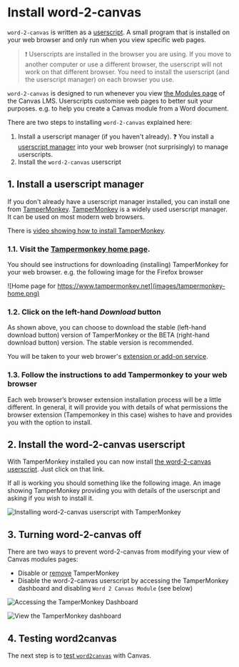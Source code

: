 # Install word-2-canvas

```word-2-canvas``` is written as a [userscript](https://en.wikipedia.org/wiki/Userscript). A small program that is installed on your web browser and only run when you view specific web pages.  

> :exclamation: Userscripts are installed in the browser you are using. If you move to another computer or use a different browser, the userscript will not work on that different browser. You need to install the userscript (and the userscript manager) on each browser you use.

```word-2-canvas``` is designed to run whenever you view [the Modules page](https://community.canvaslms.com/t5/Instructor-Guide/How-do-I-use-the-Modules-Index-Page/ta-p/926) of the Canvas LMS. Userscripts customise web pages to better suit your purposes. e.g. to help you create a Canvas module from a Word document.

There are two steps to installing ```word-2-canvas``` explained here:
1. Install a userscript manager (if you haven't already).
   :question: You install a [userscript manager](https://en.wikipedia.org/wiki/Userscript_manager) into your web browser (not surprisingly) to manage userscripts. 
1. Install the ```word-2-canvas``` userscript

## 1. Install a userscript manager

If you don't already have a userscript manager installed, you can install one from [TamperMonkey](https://www.tampermonkey.net/).  [TamperMonkey](https://www.tampermonkey.net/) is a widely used userscript manager. It can be used on most modern web browsers. 

There is [video showing how to install TamperMonkey](https://www.tampermonkey.net/faq.php#Q100).

### 1.1. Visit the [Tampermonkey home page](https://www.tampermonkey.net/).

You should see instructions for downloading (installing) TamperMonkey for your web browser. e.g. the following image for the Firefox browser

![Home page for https://www.tampermonkey.net](images/tampermonkey-home.png)

### 1.2. Click on the left-hand _Download_ button

As shown above, you can choose to download the stable (left-hand download button) version of TamperMonkey or the BETA (right-hand download button) version. The stable version is recommended.

You will be taken to your web brower's [extension or add-on service](https://en.wikipedia.org/wiki/Browser_extension).

### 1.3. Follow the instructions to add Tampermonkey to your web browser

Each web browser’s browser extension installation process will be a little different. In general, it will provide you with details of what permissions the browser extension (Tampemonkey in this case) wishes to have and provides you with the option to install.

## 2. Install the word-2-canvas userscript

With TamperMonkey installed you can now install [the word-2-canvas userscript](https://github.com/djplaner/word-to-canvas-module/raw/main/release/word2canvas.user.js). Just click on that link.

If all is working you should something like the following image. An image showing TamperMonkey providing you with details of the userscript and asking if you wish to install it.

![Installing word-2-canvas userscript with TamperMonkey](images/install-word-2-canvas.png)

## 3. Turning word-2-canvas off

There are two ways to prevent word-2-canvas from modifying your view of Canvas modules pages:
- Disable or [remove](https://www.tampermonkey.net/#removal) TamperMonkey 
- Disable the word-2-canvas userscript by accessing the TamperMonkey dashboard and disabling ```Word 2 Canvas Module``` (see below)

![Accessing the TamperMonkey Dashboard](images/tampemonkey-dashboard.png)

![View the TamperMonkey dashboard](images/dashboard.png)

## 4. Testing word2canvas

The next step is to [test ```word2canvas```](./test.md) with Canvas.